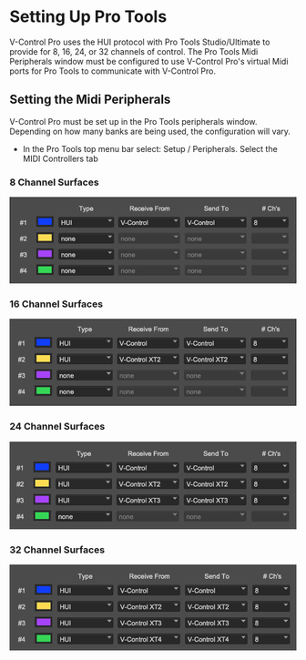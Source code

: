 # Setting Up Pro Tools

V-Control Pro uses the HUI protocol with Pro Tools Studio/Ultimate to provide for 8, 16, 24, or 32 channels of control. The Pro Tools Midi Peripherals window must be configured to use V-Control Pro's virtual Midi ports for Pro Tools to communicate with V-Control Pro.

## Setting the Midi Peripherals

V-Control Pro must be set up in the Pro Tools peripherals window. Depending on how many banks are being used, the configuration will vary. 

* In the Pro Tools top menu bar select: Setup / Peripherals. Select the MIDI Controllers tab

### 8 Channel Surfaces

![8 Channel Surfaces](./images/ptmidi1.png "8 Channel Surfaces")

### 16 Channel Surfaces

![16 Channel Surfaces](./images/ptmidi2.png "16 Channel Surfaces")


### 24 Channel Surfaces

![24 Channel Surfaces](./images/ptmidi3.png "24 Channel Surfaces")

### 32 Channel Surfaces

![32 Channel Surfaces](./images/ptmidi4.png "32 Channel Surfaces")


